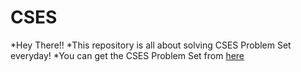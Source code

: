 # CSES
*Hey There!!
*This repository is all about solving CSES Problem Set everyday!
*You can get the CSES Problem Set from [here](https://cses.fi/problemset/)
